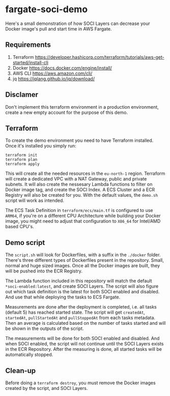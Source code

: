 # fargate-soci-demo
Here's a small demonstration of how SOCI Layers can decrease your Docker image's pull and start time in AWS Fargate.

## Requirements
1. Terraform https://developer.hashicorp.com/terraform/tutorials/aws-get-started/install-cli
2. Docker https://docs.docker.com/engine/install/
3. AWS CLI https://aws.amazon.com/cli/
4. jq https://jqlang.github.io/jq/download/

## Disclamer
Don't implement this terraform environment in a production environment, create a new empty account for the purpose of this demo.

## Terraform
To create the demo environment you need to have Terraform installed. Once it's installed you simply run:
```
terraform init
terraform plan
terraform apply
```
This will create all the needed resources in the `eu-north-1` region. Terraform will create a dedicated VPC with a NAT Gateway, public and private subnets. It will also create the nessesary Lambda functions to filter on Docker image tag, and create the SOCI Index. A ECS Cluster and a ECR Registry will also be created for you.
With the default values, the `demo.sh` script will work as intended.

The ECS Task Definition in `terraform/ecs/main.tf` is configured to use `ARM64`, if you're on a different CPU Architecture while building your Docker image, you might need to adjust that configuration to `X86_64` for Intel/AMD based CPU's.

## Demo script
The `script.sh` will look for Dockerfiles, with a suffix in the `./docker` folder. There's three different types of Dockerfiles present in the repository. Small, normal and huge sized images.
Once all the Docker images are built, they will be pushed into the ECR Registry.

The Lambda function included in this repository will match the default `*soci-enabled:latest`, and create SOCI Layers.
The script will also figure out which task definition is the latest for both SOCI enabled and disabled. And use that while deploying the tasks to ECS Fargate.

Measurements are done after the deployment is completed, i.e. all tasks (default 5) has reached started state. The script will get `createdAt`, `startedAt`, `pullStartedAt` and `pullStoppedAt` from each tasks metadata. Then an average is calculated based on the number of tasks started and will be shown in the outputs of the script.

The measurements will be done for both SOCI enabled and disabled. And when SOCI enabled, the script will not continue until the SOCI Layers exists in the ECR Repository.
After the measuring is done, all started tasks will be automatically stopped.

## Clean-up
Before doing a `terraform destroy`, you must remove the Docker images created by the script, and SOCI Layers.
